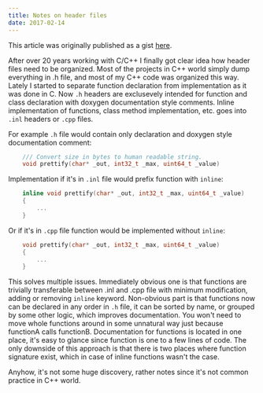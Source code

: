 ```yaml
---
title: Notes on header files
date: 2017-02-14
---
```


This article was originally published as a gist [here](https://gist.github.com/bkaradzic/6e5d447233137eeabaf240211aeb490c).

After over 20 years working with C/C++ I finally got clear idea how header files need to be organized. Most of the projects in C++ world simply dump everything in .h file, and most of my C++ code was organized this way. Lately I started to separate function declaration from implementation as it was done in C. Now `.h` headers are exclusevely intended for function and class declaration with doxygen documentation style comments. Inline implementation of functions, class method implementation, etc. goes into `.inl` headers or `.cpp` files.

For example `.h` file would contain only declaration and doxygen style documentation comment:

```cpp
	/// Convert size in bytes to human readable string.
	void prettify(char* _out, int32_t _max, uint64_t _value)
```

Implementation if it's in `.inl` file would prefix function with `inline`:

```cpp
	inline void prettify(char* _out, int32_t _max, uint64_t _value)
	{
		...
	}
```

Or if it's in `.cpp` file function would be implemented without `inline`:

```cpp
	void prettify(char* _out, int32_t _max, uint64_t _value)
	{
		...
	}
```

This solves multiple issues. Immediately obvious one is that functions are trivially transferable between .inl and .cpp file with minimum modification, adding or removing `inline` keyword. Non-obvious part is that functions now can be declared in any order in `.h` file, it can be sorted by name, or grouped by some other logic, which improves documentation. You won't need to move whole functions around in some unnatural way just because functionA calls functionB. Documentation for functions is located in one place, it's easy to glance since function is one to a few lines of code. The only downside of this approach is that there is two places where function signature exist, which in case of inline functions wasn't the case.

Anyhow, it's not some huge discovery, rather notes since it's not common practice in C++ world.
